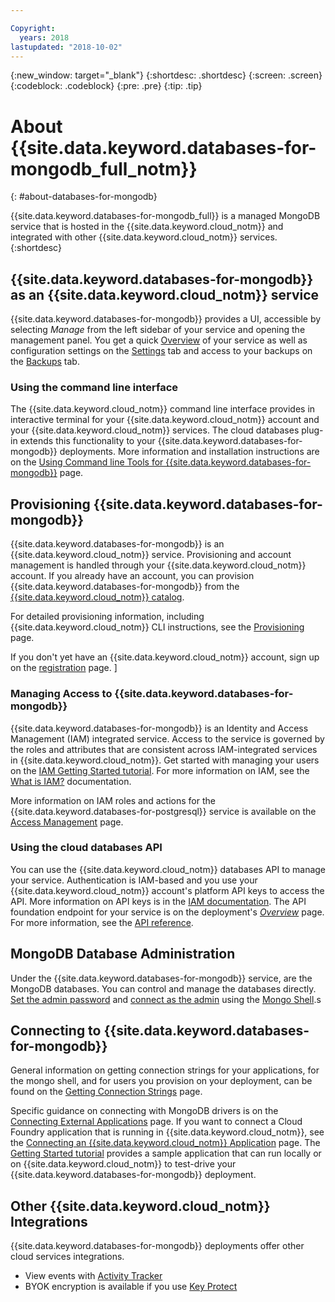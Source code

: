 ```yaml
---

Copyright:
  years: 2018
lastupdated: "2018-10-02"
---
```


{:new_window: target="_blank"}
{:shortdesc: .shortdesc}
{:screen: .screen}
{:codeblock: .codeblock}
{:pre: .pre}
{:tip: .tip}

# About {{site.data.keyword.databases-for-mongodb_full_notm}}
{: #about-databases-for-mongodb}

{{site.data.keyword.databases-for-mongodb_full}} is a managed MongoDB service that is hosted in the {{site.data.keyword.cloud_notm}} and integrated with other {{site.data.keyword.cloud_notm}} services.
{:shortdesc}

## {{site.data.keyword.databases-for-mongodb}} as an {{site.data.keyword.cloud_notm}} service

{{site.data.keyword.databases-for-mongodb}} provides a UI, accessible by selecting _Manage_ from the left sidebar of your service and opening the management panel. You get a quick [Overview](./dashboard-overview) of your service as well as configuration settings on the [Settings](./dashboard-settings.html) tab and access to your backups on the [Backups](./dashboard-backups.html) tab.

### Using the command line interface

The {{site.data.keyword.cloud_notm}} command line interface provides in interactive terminal for your {{site.data.keyword.cloud_notm}} account and your {{site.data.keyword.cloud_notm}} services. The cloud databases plug-in extends this functionality to your {{site.data.keyword.databases-for-mongodb}} deployments. More information and installation instructions are on the [Using Command line Tools for {{site.data.keyword.databases-for-mongodb}}](./howto-using-ibmcloud-cli.html) page.

## Provisioning {{site.data.keyword.databases-for-mongodb}}

{{site.data.keyword.databases-for-mongodb}} is an {{site.data.keyword.cloud_notm}} service. Provisioning and account management is handled through your {{site.data.keyword.cloud_notm}} account. If you already have an account, you can provision {{site.data.keyword.databases-for-mongodb}} from the [{{site.data.keyword.cloud_notm}} catalog](https://console.{DomainName}/catalog/services/databases-for-postgresql).

For detailed provisioning information, including {{site.data.keyword.cloud_notm}} CLI instructions, see the [Provisioning](./howto-provisioning.html) page.

If you don't yet have an {{site.data.keyword.cloud_notm}} account, sign up on the [registration](https://console.{DomainName}/registration/) page.
]
### Managing Access to {{site.data.keyword.databases-for-mongodb}}

{{site.data.keyword.databases-for-mongodb}} is an Identity and Access Management (IAM) integrated service. Access to the service is governed by the roles and attributes that are consistent across IAM-integrated services in {{site.data.keyword.cloud_notm}}. Get started with managing your users on the [IAM Getting Started tutorial](https://console.{DomainName}/docs/iam/quickstart.html#getstarted). For more information on IAM, see the [What is IAM?](https://console.{DomainName}/docs/iam/index.html#iamoverview) documentation.

More information on IAM roles and actions for the {{site.data.keyword.databases-for-postgresql}} service is available on the [Access Management](./reference-access-management.html) page.

### Using the cloud databases API

You can use the {{site.data.keyword.cloud_notm}} databases API to manage your service. Authentication is IAM-based and you use your {{site.data.keyword.cloud_notm}} account's platform API keys to access the API. More information on API keys is in the [IAM documentation](https://console.{DomainName}/docs/iam/apikeys.html#platform-api-keys). The API foundation endpoint for your service is on the deployment's [_Overview_](./dashboard-settings.html) page. For more information, see the [API reference](https://console.{DomainName}/apidocs/cloud-databases-api).

## MongoDB Database Administration

Under the {{site.data.keyword.databases-for-mongodb}} service, are the MongoDB databases. You can control and manage the databases directly. [Set the admin password](./admin-password.html) and [connect as the admin](./admin-connecting) using the [Mongo Shell](https://docs.mongodb.com/manual/mongo/).s

## Connecting to {{site.data.keyword.databases-for-mongodb}}

General information on getting connection strings for your applications, for the mongo shell, and for users you provision on your deployment, can be found on the [Getting Connection Strings](./howto-using-connection-strings.html) page.

Specific guidance on connecting with MongoDB drivers is on the [Connecting External Applications](./connecting-external.html) page. If you want to connect a Cloud Foundry application that is running in {{site.data.keyword.cloud_notm}}, see the [Connecting an {{site.data.keyword.cloud_notm}} Application](./connecting-ibmcloud-app.html) page. The [Getting Started tutorial](./getting-started.html) provides a sample application that can run locally or on {{site.data.keyword.cloud_notm}} to test-drive your {{site.data.keyword.databases-for-mongodb}} deployment.

## Other {{site.data.keyword.cloud_notm}} Integrations

{{site.data.keyword.databases-for-mongodb}} deployments offer other cloud services integrations. 
- View events with [Activity Tracker](./reference-activity-tracker.html)
- BYOK encryption is available if you use [Key Protect](./reference-key-protect.html)









